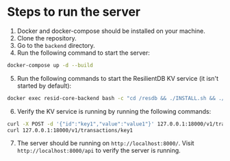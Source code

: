# Steps to run the server

1. Docker and docker-compose should be installed on your machine.
2. Clone the repository.
3. Go to the `backend` directory.
4. Run the following command to start the server:
```bash
docker-compose up -d --build
```
5. Run the following commands to start the ResilientDB KV service (it isn't started by default):
```bash
docker exec resid-core-backend bash -c "cd /resdb && ./INSTALL.sh && ./START.sh"
```
6. Verify the KV service is running by running the following commands:
```bash
curl -X POST -d '{"id":"key1","value":"value1"}' 127.0.0.1:18000/v1/transactions/commit
curl 127.0.0.1:18000/v1/transactions/key1
```
7. The server should be running on `http://localhost:8000/`. Visit `http://localhost:8000/api` to verify the server is running.
